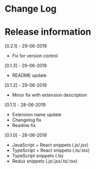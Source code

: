 # Change Log

# Release information

[0.2.1] - 29-06-2019

- Fix for version control

[0.1.3] - 29-06-2019

- README update

[0.1.2] - 29-06-2019

- Minor fix with extension description

[0.1.1] - 28-06-2019

- Extension name update
- Changelog fix
- Readme fix

[0.1.0] - 28-06-2019

- JavaScript + React snippets (.js/.jsx)
- TypeScript + React snippets (.ts/.tsx)
- TypeScript snippets (.ts)
- Redux snippets (.js/.jsx/.ts/.tsx)
